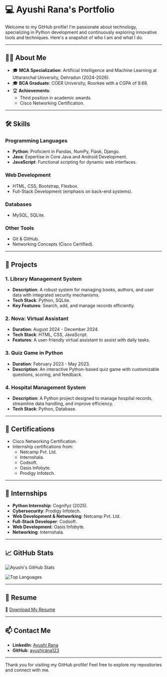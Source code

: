 # 💻 Ayushi Rana's Portfolio

Welcome to my GitHub profile! I'm passionate about technology, specializing in Python development and continuously exploring innovative tools and techniques. Here's a snapshot of who I am and what I do.

---

## 👩‍💻 About Me

- 🎓 **MCA Specialization**: Artificial Intelligence and Machine Learning at Uttaranchal University, Dehradun (2024-2026).
- 🎓 **BCA Graduate**: COER University, Roorkee with a CGPA of 9.68.
- 🏆 **Achievements**:  
  - Third position in academic awards.  
  - Cisco Networking Certification.  

---

## 🛠️ Skills

### **Programming Languages**
- **Python**: Proficient in Pandas, NumPy, Flask, Django.
- **Java**: Expertise in Core Java and Android Development.
- **JavaScript**: Functional scripting for dynamic web interfaces.

### **Web Development**
- HTML, CSS, Bootstrap, Flexbox.
- Full-Stack Development (emphasis on back-end systems).

### **Databases**
- MySQL, SQLite.

### **Other Tools**
- Git & GitHub.
- Networking Concepts (Cisco Certified).

---

## 📂 Projects

### 1. **Library Management System**
- **Description**: A robust system for managing books, authors, and user data with integrated security mechanisms.  
- **Tech Stack**: Python, SQLite.  
- **Key Features**: Search, add, and manage records efficiently.

### 2. **Nova: Virtual Assistant**
- **Duration**: August 2024 - December 2024.  
- **Tech Stack**: HTML, CSS, JavaScript.  
- **Features**: A user-friendly virtual assistant to assist with daily tasks.

### 3. **Quiz Game in Python**
- **Duration**: February 2023 - May 2023.  
- **Description**: An interactive Python-based quiz game with customizable questions, scoring, and feedback.

### 4. **Hospital Management System**
- **Description**: A Python project designed to manage hospital records, streamline data handling, and improve efficiency.  
- **Tech Stack**: Python, Database.

---

## 🌟 Certifications

- Cisco Networking Certification.  
- Internship certifications from:  
  - Netcamp Pvt. Ltd.  
  - Internshala.  
  - Codsoft.  
  - Oasis Infobyte.  
  - Prodigy Infotech.

---

## 🏢 Internships

- **Python Internship**: Cognifyz (2025).  
- **Cybersecurity**: Prodigy Infotech.  
- **Web Development & Networking**: Netcamp Pvt. Ltd.  
- **Full-Stack Developer**: Codsoft.  
- **Web Development**: Oasis Infobyte.  
- **Networking**: Internshala.

---

## 📈 GitHub Stats

![Ayushi's GitHub Stats](https://github-readme-stats.vercel.app/api?username=ayushirana123&show_icons=true&theme=radical&hide=html)

![Top Languages](https://github-readme-stats.vercel.app/api/top-langs/?username=ayushirana123&layout=compact&theme=radical&langs_count=6&hide=html)

---

## 📑 Resume  

🔗 [Download My Resume](https://drive.google.com/file/d/1Ap9q1J8VWMk1ujoF8xLuXTNW_yccGe0G/view?usp=sharing)  

---

## 📫 Contact Me  

- **LinkedIn**: [Ayushi Rana](https://www.linkedin.com/in/ayushi-rana-9b1927228/)  
- **GitHub**: [ayushirana123](https://github.com/ayushirana123)  

---

Thank you for visiting my GitHub profile! Feel free to explore my repositories and connect with me.
